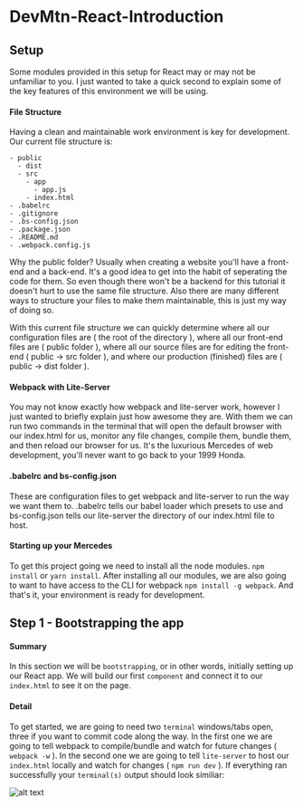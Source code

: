 # DevMtn-React-Introduction

## Setup
Some modules provided in this setup for React may or may not be unfamiliar to you. I just wanted to take a quick second to explain some of the key features of this environment we will be using.
#### File Structure
Having a clean and maintainable work environment is key for development. Our current file structure is:
````
- public
  - dist
  - src
	- app
	  - app.js
	- index.html
- .babelrc
- .gitignore
- .bs-config.json
- .package.json
- .README.md
- .webpack.config.js
````
Why the public folder? Usually when creating a website you'll have a front-end and a back-end. It's a good idea to get into the habit of seperating the code for them. So even though there won't be a backend for this tutorial it doesn't hurt to use the same file structure. Also there are many different ways to structure your files to make them maintainable, this is just my way of doing so.

With this current file structure we can quickly determine where all our configuration files are ( the root of the directory ), where all our front-end files are ( public folder ), where all our source files are for editing the front-end ( public -> src folder ), and where our production (finished) files are ( public -> dist folder ). 
#### Webpack with Lite-Server
You may not know exactly how webpack and lite-server work, however I just wanted to briefly explain just how awesome they are. With them we can run two commands in the terminal that will open the default browser with our index.html for us, monitor any file changes, compile them, bundle them, and then reload our browser for us. It's the luxurious Mercedes of web development, you'll never want to go back to your 1999 Honda. 
#### .babelrc and bs-config.json
These are configuration files to get webpack and lite-server to run the way we want them to. .babelrc tells our babel loader which presets to use and bs-config.json tells our lite-server the directory of our index.html file to host.
#### Starting up your Mercedes
To get this project going we need to install all the node modules. `npm install` or `yarn install`. After installing all our modules, we are also going to want to have access to the CLI for webpack `npm install -g webpack`. And that's it, your environment is ready for development.
## Step 1 - Bootstrapping the app
#### Summary
In this section we will be `bootstrapping`, or in other words, initially setting up our React app. We will build our first `component` and connect it to our `index.html` to see it on the page.
#### Detail
To get started, we are going to need two `terminal` windows/tabs open, three if you want to commit code along the way. In the first one we are going to tell webpack to compile/bundle and watch for future changes ( `webpack -w` ). In the second one we are going to tell `lite-server` to host our `index.html` locally and watch for changes ( `npm run dev` ). If everything ran successfully your `terminal(s)` output should look similiar:

![alt text](https://github.com/devlemire/DevMtn-React-Introduction/blob/master/readme/initialRun.png "Initial Run")